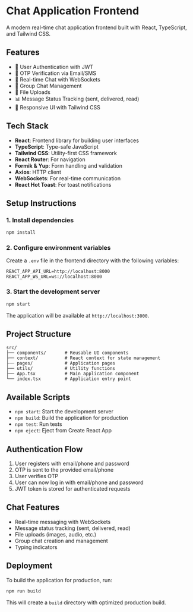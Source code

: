 # Chat Application Frontend

A modern real-time chat application frontend built with React, TypeScript, and Tailwind CSS.

## Features

- 🔐 User Authentication with JWT
- 📱 OTP Verification via Email/SMS
- 💬 Real-time Chat with WebSockets
- 👥 Group Chat Management
- 📁 File Uploads
- 📊 Message Status Tracking (sent, delivered, read)
- 🎨 Responsive UI with Tailwind CSS

## Tech Stack

- **React**: Frontend library for building user interfaces
- **TypeScript**: Type-safe JavaScript
- **Tailwind CSS**: Utility-first CSS framework
- **React Router**: For navigation
- **Formik & Yup**: Form handling and validation
- **Axios**: HTTP client
- **WebSockets**: For real-time communication
- **React Hot Toast**: For toast notifications

## Setup Instructions

### 1. Install dependencies

```bash
npm install
```

### 2. Configure environment variables

Create a `.env` file in the frontend directory with the following variables:

```
REACT_APP_API_URL=http://localhost:8000
REACT_APP_WS_URL=ws://localhost:8000
```

### 3. Start the development server

```bash
npm start
```

The application will be available at `http://localhost:3000`.

## Project Structure

```
src/
├── components/       # Reusable UI components
├── context/          # React context for state management
├── pages/            # Application pages
├── utils/            # Utility functions
├── App.tsx           # Main application component
└── index.tsx         # Application entry point
```

## Available Scripts

- `npm start`: Start the development server
- `npm build`: Build the application for production
- `npm test`: Run tests
- `npm eject`: Eject from Create React App

## Authentication Flow

1. User registers with email/phone and password
2. OTP is sent to the provided email/phone
3. User verifies OTP
4. User can now log in with email/phone and password
5. JWT token is stored for authenticated requests

## Chat Features

- Real-time messaging with WebSockets
- Message status tracking (sent, delivered, read)
- File uploads (images, audio, etc.)
- Group chat creation and management
- Typing indicators

## Deployment

To build the application for production, run:

```bash
npm run build
```

This will create a `build` directory with optimized production build. 